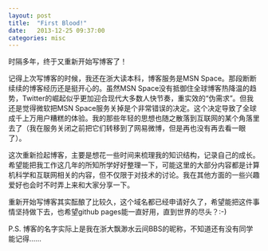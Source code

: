 ```yaml
---
layout: post
title:  "First Blood!"
date:   2013-12-25 09:37:00
categories: misc
---
```


时隔多年，终于又重新开始写博客了！

记得上次写博客的时候，我还在浙大读本科，博客服务是MSN Space。那段断断续续的博客经历还是挺开心的。虽然MSN Space没有抵御住全球博客热降温的趋势，Twitter的崛起似乎更加迎合现代大多数人快节奏，重实效的“伪需求”。但我还是觉得微软把MSN Space服务关掉是个非常错误的决定。这个决定导致了全球成千上万用户糟糕的体验。我的那些年轻的思想也随之散落到互联网的某个角落里去了（我在服务关闭之前把它们转移到了网易微博，但是再也没有再去看一眼了）。

这次重新捡起博客，主要是想花一些时间来梳理我的知识结构，记录自己的成长。希望能把我工作这几年的所知所学好好整理一下，可能这里的大部分内容都是计算机科学和互联网相关的内容，但不仅限于对技术的讨论。我在其他方面的一些兴趣爱好也会时不时弄上来和大家分享一下。

重新开始写博客其实酝酿了比较久，这个域名都已经申请好久了，希望能把这件事情坚持做下去，也希望github pages能一直好用，直到世界的尽头？:-)

P.S. 博客的名字实际上是我在浙大飘渺水云间BBS的昵称，不知道还有没有同学能记得……

